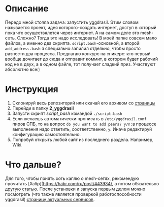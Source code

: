 # Описание
Передо мной стояла задача: запустить yggdrasil. Этим словом называется проект, идея которого-создать интернет, доступ в который пока что осуществялется через интернет. А на самом деле это mesh-сеть. Сложно? Тогда это надо исследовать!
В моей папке совсем мало файлов, а именно два скрипта. ```script.bash```-основной, а второй ```add_address.bash``` я специально запилил отдельно, чтобы просто разнести два процесса. Предлагаю конкурс на сникерс: кто первый вообще дочитает до сюда и отправит коммит, в котором будет рабочий код не в двух, а в одном файле, тот получает сладкий приз. Участвуют абсолютно все:) 
# Инструкция
1. Склонируй весь репозиторий или скачай его архивом со [страницы](https://github.com/grishinkirill/POMS_labs)
2. Перейди в папку **2_yggdrasil**
3. Запусти скрипт *script_bash* командой ```./script.bash```
4. Если желаешь автоматически прописать в ```/etc/yggdrasil.conf``` пиров СПБ, то на вопрос ```do you want to add peers? y/n:```в процессе выполнения надо ответить, соответственно, ```y```. Иначе редактируй конфигурацию самостоятельно.
5. Попробуй открыть любой сайт из последнего раздела. Например, Wiki.
# Что дальше?
Для того, чтобы понять хоть каплю о mesh-сетях, рекомендую прочитать 
[Хабр](https://habr.com/ru/post/443934/, а потом обязательно [другую статью](https://temofeev.ru/info/articles/chto-nam-stoit-mesh-postroit-kak-detsentralizovannyy-internet-provayder-medium-delaet-novyy-internet/).
После установки и запуска первым делом можно посмотреть (что также является проверкой работоспособности yggdrasil)
[страницу актуальных сервисов](https://yggdrasil-network.github.io/services.html).

